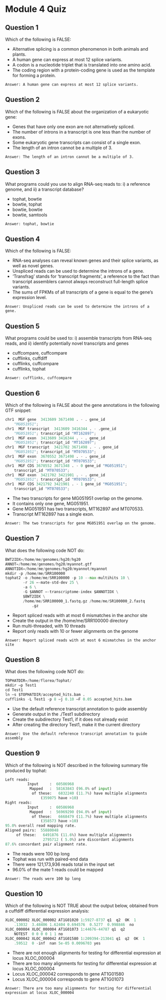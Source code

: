 # Module 4 Quiz

## Question 1
Which of the following is FALSE:
* Alternative splicing is a common phenomenon in both animals and plants.
* A human gene can express at most 12 splice variants.
* A codon is a nucleotide triplet that is translated into one amino acid.
* The coding region with a protein-coding gene is used as the template for forming a protein.

```
Answer: A human gene can express at most 12 splice variants.
```

## Question 2
Which of the following is FALSE about the organization of a eukaryotic gene:
* Genes that have only one exon are not alternatively spliced.
* The number of introns in a transcript is one less than the number of exons.
* Some eukaryotic gene transcripts can consist of a single exon.
* The length of an intron cannot be a multiple of 3.
```
Answer: The length of an intron cannot be a multiple of 3.
```

## Question 3
What programs could you use to align RNA-seq reads to: i) a reference genome, and ii) a transcript database?
* tophat, bowtie
* bowtie, tophat
* bowtie, bowtie
* bowtie, samtools
```
Answer: tophat, bowtie
```

## Question 4
Which of the following is FALSE:
* RNA-seq analyses can reveal known genes and their splice variants, as well as novel genes.
* Unspliced reads can be used to determine the introns of a gene.
* ‘Transfrag’ stands for ‘transcript fragments’, a reference to the fact than transcript assemblers cannot always reconstruct full-length splice variants.
* The sums of FPKMs of all transcripts of a gene is equal to the gene’s expression level.
```
Answer: Unspliced reads can be used to determine the introns of a gene.
```

## Question 5
What programs could be used to: i) assemble transcripts from RNA-seq reads, and ii) identify potentially novel transcripts and genes
* cuffcompare, cuffcompare
* cufflinks, cuffdiff
* cufflinks, cuffcompare
* cufflinks, tophat
```
Answer: cufflinks, cuffcompare
```

## Question 6
Which of the following is FALSE about the gene annotations in the following GTF snippet:
```python
chr1  MGF gene  3413609 3671498 . - . gene_id 
    "MG051951";
chr1  MGF transcript  3413609 3416344 . - .gene_id 
    "MG051951"; transcript_id "MT162897";
chr1  MGF exon  3413609 3416344 . - . gene_id 
    "MG051951"; transcript_id "MT162897";
chr1  MGF transcript  3421702 3671498 . - . gene_id 
    "MG051951"; transcript_id "MT070533";
chr1  MGF exon  3670552 3671498 . - . gene_id 
    "MG051951"; transcript_id "MT070533";
chr1  MGF CDS 3670552 3671348 . - 0 gene_id "MG051951"; 
    transcript_id "MT070533";
chr1  MGF exon  3421702 3421901 . - . gene_id 
    "MG051951"; transcript_id "MT070533";
chr1  MGF CDS 3421792 3421901 . - 1 gene_id "MG051951"; 
    transcript_id "MT070533";
```
* The two transcripts for gene MG051951 overlap on the genome.
* It contains only one gene, MG051951.
* Gene MG051951 has two transcripts, MT162897 and MT070533.
* Transcript MT162897 has a single exon.
```
Answer: The two transcripts for gene MG051951 overlap on the genome.
```

## Question 7
What does the following code NOT do:
```python
BWT2IDX=/home/me/genomes/hg20/hg20
ANNOT=/home/me/genomes/hg20/myannot.gtf
ANNOTIDX=/home/me/genomes/hg20/myannot/myannot
mkdir -p /home/me/SRR100000
tophat2 -o /home/me/SRR100000 -p 10 --max-multihits 10 \
        -r 26 –-mate-std-dev 25 \
        -a 6 \
        -G $ANNOT –-transcriptome-index $ANNOTIDX \
        $BWT2IDX \
        /home/me/SRR100000_1.fastq.gz /home/me/SR100000_2.fastq
            .gz
```
* Report spliced reads with at most 6 mismatches in the anchor site
* Create the output in the /home/me/SRR100000 directory
* Run multi-threaded, with 10 threads
* Report only reads with 10 or fewer alignments on the genome
```
Answer: Report spliced reads with at most 6 mismatches in the anchor site
```

## Question 8
What does the following code NOT do:
```python
TOPHATDIR=/home/florea/Tophat/
mkdir –p Test1
cd Test1
ln –s $TOPHATDIR/accepted_hits.bam .
cufflinks -L Test1 -p 8 –j 0.10 –F 0.05 accepted_hits.bam
```
* Use the default reference transcript annotation to guide assembly
* Generate output in the ./Test1 subdirectory
* Create the subdirectory Test1, if it does not already exist
* After creating the directory Test1, make it the current directory
```
Answer: Use the default reference transcript annotation to guide assembly
```

## Question 9
Which of the following is NOT described in the following summary file produced by tophat:
```python
Left reads:
          Input     :  60586968
           Mapped   :  58163843 (96.0% of input)
            of these:   6832240 (11.7%) have multiple alignments 
                (359075 have >10)
Right reads:
          Input     :  60586968
           Mapped   :  56969290 (94.0% of input)
            of these:   6668479 (11.7%) have multiple alignments 
                (358573 have >10)
95.0% overall read mapping rate.
Aligned pairs:  55880048
     of these:   6491876 (11.6%) have multiple alignments
                 2795712 ( 5.0%) are discordant alignments
87.6% concordant pair alignment rate.
```
* The reads were 100 bp long
* Tophat was run with paired-end data
* There were 121,173,936 reads total in the input set
* 96.0% of the mate 1 reads could be mapped
```
Answer: The reads were 100 bp long
```

## Question 10
Which of the following is NOT TRUE about the output below, obtained from a cuffdiff differential expression analysis:
```python
XLOC_000002 XLOC_000002 AT1G01020 1:5927-8737 q1  q2  OK  1
    .13032  3.48406 1.62404 0.694576  0.5277  0.998846  no
XLOC_000004 XLOC_000004 AT1G01073 1:44676-44787 q1  q2  
    NOTEST  0 0 0 0 1 1 no
XLOC_000042 XLOC_000042 AT1G01580 1:209394-213041 q1  q2  OK  1
    .59512  0 -inf  nan 5e-05 0.0096703 yes
```
* There are not enough alignments for testing for differential expression at locus XLOC_000004
* There are too many alignments for testing for differential expression at locus XLOC_000004
* Locus XLOC_000042 corresponds to gene AT1G01580
* Locus XLOC_000004 corresponds to gene AT1G01073
```
Answer: There are too many alignments for testing for differential expression at locus XLOC_000004
```
